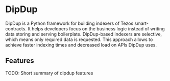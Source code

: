 # DipDup

DipDup is a Python framework for building indexers of Tezos smart-contracts. It helps developers focus on the business logic instead of writing data storing and serving boilerplate. DipDup-based indexers are selective, which means only required data is requested. This approach allows to achieve faster indexing times and decreased load on APIs DipDup uses.

## Features

TODO: Short summary of dipdup features
